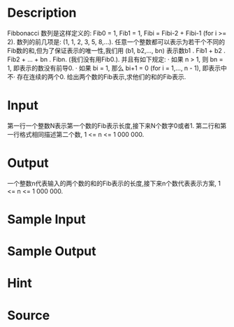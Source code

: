 
# Description

<div class="content">Fibbonacci 数列是这样定义的: Fib0 = 1, Fib1 = 1, Fibi = Fibi-2 + Fibi-1 (for i &gt;= 2). 数列的前几项是: (1, 1, 2, 3, 5, 8,...). 
任意一个整数都可以表示为若干个不同的Fib数的和,但为了保证表示的唯一性,我们用 (b1, b2,..., bn) 表示数b1 . Fib1 + b2 . Fib2 + ... + bn . Fibn. (我们没有用Fib0.). 并且有如下规定: 
·	如果 n &gt; 1, 则 bn = 1, 即表示的数没有前导0. 
·	如果 bi = 1, 那么 bi+1 = 0 (for i = 1,..., n - 1), 即表示中不·	存在连续的两个0. 
给出两个数的Fib表示,求他们的和的Fib表示. 
</div>

# Input

<div class="content">
第一行一个整数N表示第一个数的Fib表示长度,接下来N个数字0或者1.
第二行和第一行格式相同描述第二个数, 1 &lt;= n &lt;= 1 000 000. 
</div>

# Output

<div class="content">
一个整数n代表输入的两个数的和的Fib表示的长度,接下来n个数代表表示方案, 1 &lt;= n &lt;= 1 000 000.</div>

# Sample Input

<div class="content"><span class="sampledata"></span></div>

# Sample Output

<div class="content"><span class="sampledata"></span></div>

# Hint

<div class="content"><p></p></div>

# Source

<div class="content"><p><a href="problemset.php?search="></a></p></div>

